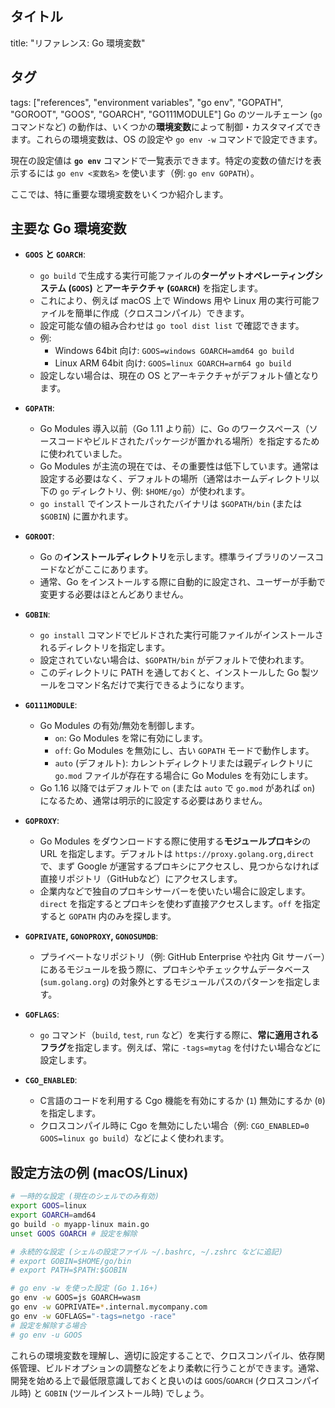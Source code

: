 ## タイトル
title: "リファレンス: Go 環境変数"
## タグ
tags: ["references", "environment variables", "go env", "GOPATH", "GOROOT", "GOOS", "GOARCH", "GO111MODULE"]
Go のツールチェーン (`go` コマンドなど) の動作は、いくつかの**環境変数**によって制御・カスタマイズできます。これらの環境変数は、OS の設定や `go env -w` コマンドで設定できます。

現在の設定値は **`go env`** コマンドで一覧表示できます。特定の変数の値だけを表示するには `go env <変数名>` を使います（例: `go env GOPATH`）。

ここでは、特に重要な環境変数をいくつか紹介します。

## 主要な Go 環境変数

*   **`GOOS` と `GOARCH`**:
    *   `go build` で生成する実行可能ファイルの**ターゲットオペレーティングシステム (`GOOS`)** と**アーキテクチャ (`GOARCH`)** を指定します。
    *   これにより、例えば macOS 上で Windows 用や Linux 用の実行可能ファイルを簡単に作成（クロスコンパイル）できます。
    *   設定可能な値の組み合わせは `go tool dist list` で確認できます。
    *   例:
        *   Windows 64bit 向け: `GOOS=windows GOARCH=amd64 go build`
        *   Linux ARM 64bit 向け: `GOOS=linux GOARCH=arm64 go build`
    *   設定しない場合は、現在の OS とアーキテクチャがデフォルト値となります。

*   **`GOPATH`**:
    *   Go Modules 導入以前（Go 1.11 より前）に、Go のワークスペース（ソースコードやビルドされたパッケージが置かれる場所）を指定するために使われていました。
    *   Go Modules が主流の現在では、その重要性は低下しています。通常は設定する必要はなく、デフォルトの場所（通常はホームディレクトリ以下の `go` ディレクトリ、例: `$HOME/go`）が使われます。
    *   `go install` でインストールされたバイナリは `$GOPATH/bin` (または `$GOBIN`) に置かれます。

*   **`GOROOT`**:
    *   Go の**インストールディレクトリ**を示します。標準ライブラリのソースコードなどがここにあります。
    *   通常、Go をインストールする際に自動的に設定され、ユーザーが手動で変更する必要はほとんどありません。

*   **`GOBIN`**:
    *   `go install` コマンドでビルドされた実行可能ファイルがインストールされるディレクトリを指定します。
    *   設定されていない場合は、`$GOPATH/bin` がデフォルトで使われます。
    *   このディレクトリに PATH を通しておくと、インストールした Go 製ツールをコマンド名だけで実行できるようになります。

*   **`GO111MODULE`**:
    *   Go Modules の有効/無効を制御します。
        *   `on`: Go Modules を常に有効にします。
        *   `off`: Go Modules を無効にし、古い `GOPATH` モードで動作します。
        *   `auto` (デフォルト): カレントディレクトリまたは親ディレクトリに `go.mod` ファイルが存在する場合に Go Modules を有効にします。
    *   Go 1.16 以降ではデフォルトで `on` (または `auto` で `go.mod` があれば `on`) になるため、通常は明示的に設定する必要はありません。

*   **`GOPROXY`**:
    *   Go Modules をダウンロードする際に使用する**モジュールプロキシ**の URL を指定します。デフォルトは `https://proxy.golang.org,direct` で、まず Google が運営するプロキシにアクセスし、見つからなければ直接リポジトリ（GitHubなど）にアクセスします。
    *   企業内などで独自のプロキシサーバーを使いたい場合に設定します。`direct` を指定するとプロキシを使わず直接アクセスします。`off` を指定すると `GOPATH` 内のみを探します。

*   **`GOPRIVATE`, `GONOPROXY`, `GONOSUMDB`**:
    *   プライベートなリポジトリ（例: GitHub Enterprise や社内 Git サーバー）にあるモジュールを扱う際に、プロキシやチェックサムデータベース (`sum.golang.org`) の対象外とするモジュールパスのパターンを指定します。

*   **`GOFLAGS`**:
    *   `go` コマンド（`build`, `test`, `run` など）を実行する際に、**常に適用されるフラグ**を指定します。例えば、常に `-tags=mytag` を付けたい場合などに設定します。

*   **`CGO_ENABLED`**:
    *   C言語のコードを利用する Cgo 機能を有効にするか (`1`) 無効にするか (`0`) を指定します。
    *   クロスコンパイル時に Cgo を無効にしたい場合（例: `CGO_ENABLED=0 GOOS=linux go build`）などによく使われます。

## 設定方法の例 (macOS/Linux)

```bash
# 一時的な設定 (現在のシェルでのみ有効)
export GOOS=linux
export GOARCH=amd64
go build -o myapp-linux main.go
unset GOOS GOARCH # 設定を解除

# 永続的な設定 (シェルの設定ファイル ~/.bashrc, ~/.zshrc などに追記)
# export GOBIN=$HOME/go/bin
# export PATH=$PATH:$GOBIN

# go env -w を使った設定 (Go 1.16+)
go env -w GOOS=js GOARCH=wasm
go env -w GOPRIVATE=*.internal.mycompany.com
go env -w GOFLAGS="-tags=netgo -race"
# 設定を解除する場合
# go env -u GOOS
```

これらの環境変数を理解し、適切に設定することで、クロスコンパイル、依存関係管理、ビルドオプションの調整などをより柔軟に行うことができます。通常、開発を始める上で最低限意識しておくと良いのは `GOOS`/`GOARCH` (クロスコンパイル時) と `GOBIN` (ツールインストール時) でしょう。
